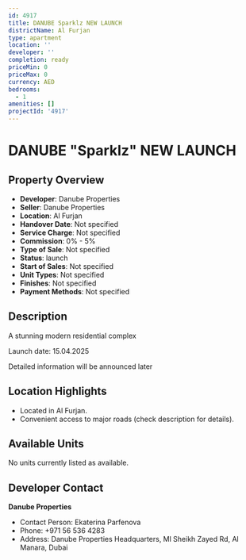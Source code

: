 ```yaml
---
id: 4917
title: DANUBE Sparklz NEW LAUNCH
districtName: Al Furjan
type: apartment
location: ''
developer: ''
completion: ready
priceMin: 0
priceMax: 0
currency: AED
bedrooms:
  - 1
amenities: []
projectId: '4917'
---
```


# DANUBE "Sparklz" NEW LAUNCH

## Property Overview
- **Developer**: Danube Properties
- **Seller**: Danube Properties
- **Location**: Al Furjan
- **Handover Date**: Not specified
- **Service Charge**: Not specified
- **Commission**: 0% - 5%
- **Type of Sale**: Not specified
- **Status**: launch
- **Start of Sales**: Not specified
- **Unit Types**: Not specified
- **Finishes**: Not specified
- **Payment Methods**: Not specified

## Description
A stunning modern residential complex



Launch date: 15.04.2025



Detailed information will be announced later

## Location Highlights
- Located in Al Furjan.
- Convenient access to major roads (check description for details).

## Available Units
No units currently listed as available.

## Developer Contact
**Danube Properties**
- Contact Person: Ekaterina Parfenova
- Phone: +971 56 536 4283
- Address: Danube Properties Headquarters, Ml Sheikh Zayed Rd, Al Manara, Dubai
